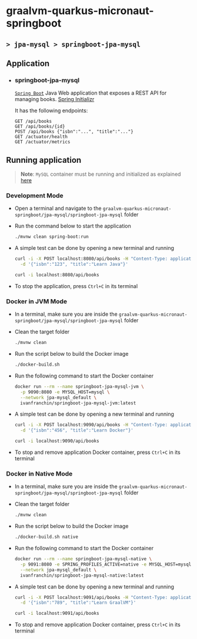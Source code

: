 # graalvm-quarkus-micronaut-springboot
## `> jpa-mysql > springboot-jpa-mysql`

## Application

- ### springboot-jpa-mysql

  [`Spring Boot`](https://docs.spring.io/spring-boot/docs/current/reference/htmlsingle/) Java Web application that exposes a REST API for managing books. [Spring Initializr](https://start.spring.io/#!type=maven-project&language=java&platformVersion=3.4.4&packaging=jar&jvmVersion=17&groupId=com.ivanfranchin&artifactId=springboot-jpa-mysql&name=springboot-jpa-mysql&description=Demo%20project%20for%20Spring%20Boot&packageName=com.ivanfranchin.springboot-jpa-mysql&dependencies=webflux,actuator,validation,native,data-jpa,mysql,lombok)

  It has the following endpoints:
  ```text
  GET /api/books
  GET /api/books/{id}
  POST /api/books {"isbn":"...", "title":"..."}
  GET /actuator/health
  GET /actuator/metrics
  ```

## Running application

> **Note**: `MySQL` container must be running and initialized as explained [here](https://github.com/ivangfr/graalvm-quarkus-micronaut-springboot/tree/master/jpa-mysql#start-environment)

### Development Mode

- Open a terminal and navigate to the `graalvm-quarkus-micronaut-springboot/jpa-mysql/springboot-jpa-mysql` folder

- Run the command below to start the application
  ```bash
  ./mvnw clean spring-boot:run
  ```

- A simple test can be done by opening a new terminal and running
  ```bash
  curl -i -X POST localhost:8080/api/books -H "Content-Type: application/json" \
    -d '{"isbn":"123", "title":"Learn Java"}'
  
  curl -i localhost:8080/api/books
  ```

- To stop the application, press `Ctrl+C` in its terminal

### Docker in JVM Mode

- In a terminal, make sure you are inside the `graalvm-quarkus-micronaut-springboot/jpa-mysql/springboot-jpa-mysql` folder

- Clean the target folder
  ```bash
  ./mvnw clean
  ```

- Run the script below to build the Docker image
  ```bash
  ./docker-build.sh
  ```

- Run the following command to start the Docker container
  ```bash
  docker run --rm --name springboot-jpa-mysql-jvm \
    -p 9090:8080 -e MYSQL_HOST=mysql \
    --network jpa-mysql_default \
    ivanfranchin/springboot-jpa-mysql-jvm:latest
  ```

- A simple test can be done by opening a new terminal and running
  ```bash
  curl -i -X POST localhost:9090/api/books -H "Content-Type: application/json" \
    -d '{"isbn":"456", "title":"Learn Docker"}'
  
  curl -i localhost:9090/api/books
  ```

- To stop and remove application Docker container, press `Ctrl+C` in its terminal

### Docker in Native Mode

- In a terminal, make sure you are inside the `graalvm-quarkus-micronaut-springboot/jpa-mysql/springboot-jpa-mysql` folder

- Clean the target folder
  ```bash
  ./mvnw clean
  ```

- Run the script below to build the Docker image
  ```bash
  ./docker-build.sh native
  ```

- Run the following command to start the Docker container
  ```bash
  docker run --rm --name springboot-jpa-mysql-native \
    -p 9091:8080 -e SPRING_PROFILES_ACTIVE=native -e MYSQL_HOST=mysql \
    --network jpa-mysql_default \
    ivanfranchin/springboot-jpa-mysql-native:latest
  ```

- A simple test can be done by opening a new terminal and running
  ```bash
  curl -i -X POST localhost:9091/api/books -H "Content-Type: application/json" \
    -d '{"isbn":"789", "title":"Learn GraalVM"}'
  
  curl -i localhost:9091/api/books
  ```

- To stop and remove application Docker container, press `Ctrl+C` in its terminal
